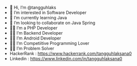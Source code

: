 - 👋 Hi, I’m @tangguhlaks
- 🥷 I’m interested in Software Developer
- 🌱 I’m currently learning Java 
- 💞️ I’m looking to collaborate on Java Spring
- 🧑‍💻 I’m a PHP Developer 
- 🧑‍💻 I’m Backend Developer
- 🧑‍💻 I’m Android Developer
- 🧑‍💻 I’m Competiitive Programming Lover
- 🧑‍💻 I’m Problem Solver
- HackerRank : https://www.hackerrank.com/tangguhlaksana0
- Linkedin   : https://www.linkedin.com/in/tangguhlaksana0

<!---
tangguhlaks/tangguhlaks is a ✨ special ✨ repository because its `README.md` (this file) appears on your GitHub profile.
You can click the Preview link to take a look at your changes.
--->
